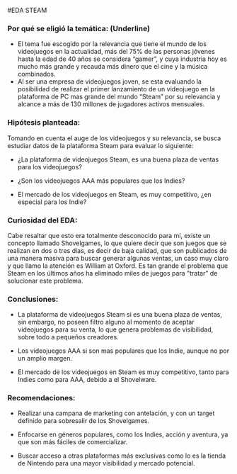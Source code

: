 #EDA STEAM


### Por qué se eligió la temática: (Underline)

- El tema fue escogido por la relevancia que tiene el mundo de los videojuegos en la actualidad, más del 75% de las personas jóvenes hasta la edad de 40 años se considera “gamer”, y cuya industria hoy es mucho más grande y recauda más dinero que el cine y la música combinados.
- Al ser una empresa de videojuegos joven, se esta evaluando la posibilidad de realizar el primer lanzamiento de un videojuego en la plataforma de PC mas grande del mundo “Steam” por su relevancia y alcance a más de 130 millones de jugadores activos mensuales.

### Hipótesis planteada:

Tomando en cuenta el auge de los videojuegos y su relevancia, se busca estudiar datos de la plataforma Steam para evaluar lo siguiente:

- ¿La plataforma de videojuegos Steam, es una buena plaza de ventas para los videojuegos?

- ¿Son los videojuegos AAA más populares que los Indies?

- El mercado de los videojuegos en Steam, es muy competitivo, ¿en especial para los Indie?

### Curiosidad del EDA:

Cabe resaltar que esto era totalmente desconocido para mí, existe un concepto llamado Shovelgames, lo que quiere decir que son juegos que se realizan en dos o tres días, es decir de baja calidad, que son publicados de una manera masiva para buscar generar algunas ventas, un caso muy claro y que llamo la atención es William at Oxford. Es tan grande el problema que Steam en los últimos años ha eliminado miles de juegos para "tratar" de solucionar este problema.

### Conclusiones: 

- La plataforma de videojuegos Steam si es una buena plaza de ventas, sin embargo, no poseen filtro alguno al momento de aceptar videojuegos para su venta, lo que genera problemas de visibilidad, sobre todo a pequeños creadores.

- Los videojuegos AAA si son mas populares que los Indie, aunque no por un amplio margen.

- El mercado de los videojuegos en Steam es muy competitivo, tanto para Indies como para AAA, debido a el Shovelware.

### Recomendaciones:

- Realizar una campana de marketing con antelación, y con un target definido para sobresalir de los Shovelgames.

- Enfocarse en géneros populares, como los Indies, acción y aventura, ya que son más fáciles de comercializar.

- Buscar acceso a otras plataformas más exclusivas como lo es la tienda de Nintendo para una mayor visibilidad y mercado potencial.
